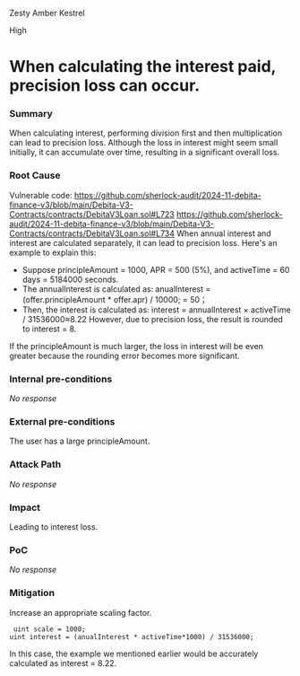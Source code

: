Zesty Amber Kestrel

High

# When calculating the interest paid, precision loss can occur.

### Summary

When calculating interest, performing division first and then multiplication can lead to precision loss. Although the loss in interest might seem small initially, it can accumulate over time, resulting in a significant overall loss.

### Root Cause

Vulnerable code:
https://github.com/sherlock-audit/2024-11-debita-finance-v3/blob/main/Debita-V3-Contracts/contracts/DebitaV3Loan.sol#L723
https://github.com/sherlock-audit/2024-11-debita-finance-v3/blob/main/Debita-V3-Contracts/contracts/DebitaV3Loan.sol#L734
When annual interest and interest are calculated separately, it can lead to precision loss. Here's an example to explain this:
- Suppose principleAmount = 1000, APR = 500 (5%), and activeTime = 60 days = 5184000 seconds.
- The annualInterest is calculated as:
  anualInterest = (offer.principleAmount * offer.apr) / 10000; = 50；
- Then, the interest is calculated as:
  interest = annualInterest × activeTime / 31536000≈8.22  However, due to precision loss, the result is rounded to interest = 8. 

If the principleAmount is much larger, the loss in interest will be even greater because the rounding error becomes more significant.

### Internal pre-conditions

_No response_

### External pre-conditions

The user has a large principleAmount.

### Attack Path

_No response_

### Impact

Leading to interest loss.

### PoC

_No response_

### Mitigation

Increase an appropriate scaling factor.
 ```solidity
  uint scale = 1000;
 uint interest = (anualInterest * activeTime*1000) / 31536000;
```
  In this case, the example we mentioned earlier would be accurately calculated as interest = 8.22.

